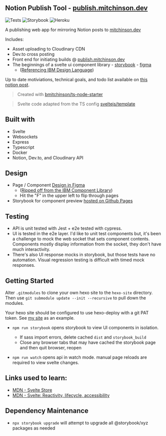 ## Notion Publish Tool - [publish.mitchinson.dev](https://publish.mitchinson.dev/)

![Tests](https://github.com/bmitchinson/notion-publish-tool/actions/workflows/static.yml/badge.svg?branch=main)
![Storybook](https://github.com/bmitchinson/notion-publish-tool/actions/workflows/deploy_storybook.yml/badge.svg?branch=main)
![Heroku](https://github.com/bmitchinson/notion-publish-tool/actions/workflows/deploy_heroku.yml/badge.svg)

A publishing web app for mirroring Notion posts to [mitchinson.dev](https://mitchinson.dev)

Includes:

-   Asset uploading to Cloudinary CDN
-   Dev.to cross posting
-   Front end for initiating builds @ [publish.mitchinson.dev](https://publish.mitchinson.dev)
-   The beginnings of a svelte ui component library - [storybook](https://bmitchinson.github.io/notion-publish-tool) - [figma](https://www.figma.com/file/A4cBLkwvsozovIXCncPPu7/Main?node-id=0%3A1)
    -   ([Referencing IBM Design Language](https://www.ibm.com/design/language/iconography/ui-icons/library/))

Up to date motiviations, technical goals, and todo list available on [this notion post](https://bmitchinson.notion.site/Posting-From-Notion-5200a0e922e34c999a4f0128b2933f75).

> Created with [bmitchinson/ts-node-starter](https://github.com/bmitchinson/ts-node-starter)

> Svelte code adapted from the TS config [sveltejs/template](https://github.com/sveltejs/template)

## Built with

-   Svelte
-   Websockets
-   Express
-   Typescript
-   Docker
-   Notion, Dev.to, and Cloudinary API

## Design

-   Page / Component [Design in Figma](https://www.figma.com/file/A4cBLkwvsozovIXCncPPu7/Main?node-id=0%3A1)
    -   ([Ripped off from the IBM Component Library](https://www.ibm.com/design/language/iconography/ui-icons/library/))
    -   Hit the "F" in the upper left to flip through pages
-   Storybook for component preview [hosted on Github Pages](https://bmitchinson.github.io/notion-publish-tool)

## Testing

-   API is unit tested with Jest + e2e tested with cypress.
-   UI is tested in the e2e layer. I'd like to unit test components but,
    it's been a challenge to mock the web socket that sets component contents.
    Components mostly display information from the socket, they don't have
    much interactivity.
-   There's also UI response mocks in storybook, but those tests have no automation.
    Visual regression testing is difficult with timed mock responses.

## Getting Started

Alter `.gitmodules` to clone your own hexo site to the `hexo-site` directory.
Then use `git submodule update --init --recursive` to pull down the modules.

Your hexo site should be configured to use hexo-deploy with a git PAT token.
See [my site](https://github.com/bmitchinson/Mitchinson.dev) as an example.

-   `npm run storybook` opens storybook to view UI components in isolation.

    -   If sass import errors, delete cached `dist` and `storybook_build`
    -   Close any browser tabs that may have cached the storybook page and then quit browser, reopen

-   `npm run watch` opens api in watch mode. manual page reloads are required to view svelte changes.

## Links used to learn:

-   [MDN - Svelte Store](https://developer.mozilla.org/en-US/docs/Learn/Tools_and_testing/Client-side_JavaScript_frameworks/Svelte_stores)
-   [MDN - Svelte: Reactivity, lifecycle, accessibility](https://developer.mozilla.org/en-US/docs/Learn/Tools_and_testing/Client-side_JavaScript_frameworks/Svelte_reactivity_lifecycle_accessibility)

## Dependency Maintenance

-   `npx storybook upgrade` will attempt to upgrade all @storybook/xyz packages as needed
